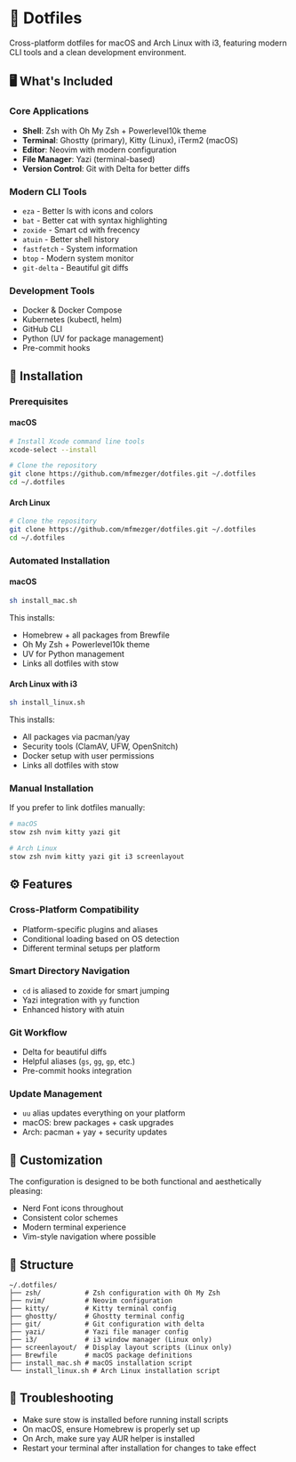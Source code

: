 # 🔧 Dotfiles

Cross-platform dotfiles for macOS and Arch Linux with i3, featuring modern CLI tools and a clean development environment.

## 🖥️ **What's Included**

### **Core Applications**
- **Shell**: Zsh with Oh My Zsh + Powerlevel10k theme
- **Terminal**: Ghostty (primary), Kitty (Linux), iTerm2 (macOS)
- **Editor**: Neovim with modern configuration
- **File Manager**: Yazi (terminal-based)
- **Version Control**: Git with Delta for better diffs

### **Modern CLI Tools**
- `eza` - Better ls with icons and colors
- `bat` - Better cat with syntax highlighting
- `zoxide` - Smart cd with frecency
- `atuin` - Better shell history
- `fastfetch` - System information
- `btop` - Modern system monitor
- `git-delta` - Beautiful git diffs

### **Development Tools**
- Docker & Docker Compose
- Kubernetes (kubectl, helm)
- GitHub CLI
- Python (UV for package management)
- Pre-commit hooks

## 🚀 **Installation**

### **Prerequisites**

#### macOS
```bash
# Install Xcode command line tools
xcode-select --install

# Clone the repository
git clone https://github.com/mfmezger/dotfiles.git ~/.dotfiles
cd ~/.dotfiles
```

#### Arch Linux
```bash
# Clone the repository
git clone https://github.com/mfmezger/dotfiles.git ~/.dotfiles
cd ~/.dotfiles
```

### **Automated Installation**

#### macOS
```bash
sh install_mac.sh
```
This installs:
- Homebrew + all packages from Brewfile
- Oh My Zsh + Powerlevel10k theme
- UV for Python management
- Links all dotfiles with stow

#### Arch Linux with i3
```bash
sh install_linux.sh
```
This installs:
- All packages via pacman/yay
- Security tools (ClamAV, UFW, OpenSnitch)
- Docker setup with user permissions
- Links all dotfiles with stow

### **Manual Installation** 
If you prefer to link dotfiles manually:

```bash
# macOS
stow zsh nvim kitty yazi git

# Arch Linux
stow zsh nvim kitty yazi git i3 screenlayout
```

## ⚙️ **Features**

### **Cross-Platform Compatibility**
- Platform-specific plugins and aliases
- Conditional loading based on OS detection
- Different terminal setups per platform

### **Smart Directory Navigation**
- `cd` is aliased to zoxide for smart jumping
- Yazi integration with `yy` function
- Enhanced history with atuin

### **Git Workflow**
- Delta for beautiful diffs
- Helpful aliases (`gs`, `gg`, `gp`, etc.)
- Pre-commit hooks integration

### **Update Management**
- `uu` alias updates everything on your platform
- macOS: brew packages + cask upgrades
- Arch: pacman + yay + security updates

## 🎨 **Customization**

The configuration is designed to be both functional and aesthetically pleasing:
- Nerd Font icons throughout
- Consistent color schemes
- Modern terminal experience
- Vim-style navigation where possible

## 📁 **Structure**

```
~/.dotfiles/
├── zsh/           # Zsh configuration with Oh My Zsh
├── nvim/          # Neovim configuration
├── kitty/         # Kitty terminal config
├── ghostty/       # Ghostty terminal config
├── git/           # Git configuration with delta
├── yazi/          # Yazi file manager config
├── i3/            # i3 window manager (Linux only)
├── screenlayout/  # Display layout scripts (Linux only)
├── Brewfile       # macOS package definitions
├── install_mac.sh # macOS installation script
└── install_linux.sh # Arch Linux installation script
```

## 🐛 **Troubleshooting**

- Make sure stow is installed before running install scripts
- On macOS, ensure Homebrew is properly set up
- On Arch, make sure yay AUR helper is installed
- Restart your terminal after installation for changes to take effect


